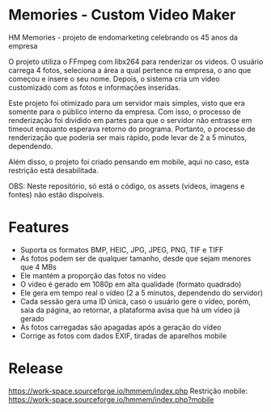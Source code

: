 # Memories - Custom Video Maker
HM Memories - projeto de endomarketing celebrando os 45 anos da empresa

O projeto utiliza o FFmpeg com libx264 para renderizar os videos.
O usuário carrega 4 fotos, seleciona a área a qual pertence na empresa, o ano que começou e insere o seu nome. Depois, o sistema cria um video customizado  com as fotos e informações inseridas.

Este projeto foi otimizado para um servidor mais simples, visto que era somente para o público interno da empresa. Com isso, o processo de renderização foi dividido em partes para que o servidor não entrasse em timeout enquanto esperava retorno do programa. Portanto, o processo de renderização que poderia ser mais rápido, pode levar de 2 a 5 minutos, dependendo.

Além disso, o projeto foi criado pensando em mobile, aqui no caso, esta restrição está desabilitada.

OBS: Neste repositório, só está o código, os assets (videos, imagens e fontes) não estão dispoíveis.

# Features

- Suporta os formatos BMP, HEIC, JPG, JPEG, PNG, TIF e TIFF
- As fotos podem ser de qualquer tamanho, desde que sejam menores que 4 MBs
- Ele mantém a proporção das fotos no vídeo
- O vídeo é gerado em 1080p em alta qualidade (formato quadrado)
- Ele gera em tempo real o vídeo (2 a 5 minutos, dependendo do servidor)
- Cada sessão gera uma ID única, caso o usuário gere o vídeo, porém, saia da página, ao retornar, a plataforma avisa que há um vídeo já gerado
- As fotos carregadas são apagadas após a geração do vídeo
- Corrige as fotos com dados EXIF, tiradas de aparelhos mobile

# Release

https://work-space.sourceforge.io/hmmem/index.php
Restrição mobile: https://work-space.sourceforge.io/hmmem/index.php?mobile
